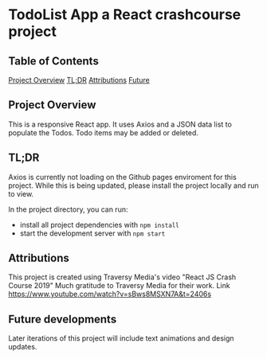 TodoList App a React crashcourse project
===============================

## Table of Contents
 [Project Overview](#about)
 [TL;DR](#quickstart)
 [Attributions](#attributions)
 [Future](#future)


## Project Overview 

This is a responsive React app. It uses Axios and a JSON data list to populate the Todos. Todo items may be added or deleted. 

## TL;DR

Axios is currently not loading on the Github pages enviroment for this project. While this is being updated, please install the project locally and run to view. 

In the project directory, you can run:

* install all project dependencies with `npm install`
* start the development server with `npm start`

## Attributions 

This project is created using Traversy Media's video "React JS Crash Course 2019" Much gratitude to Traversy Media for their work. Link https://www.youtube.com/watch?v=sBws8MSXN7A&t=2406s

## Future developments

Later iterations of this project will include text animations and design updates. 
